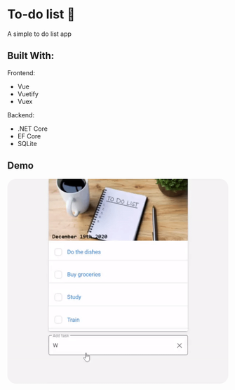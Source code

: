 # To-do list 📆

A simple to do list app

## Built With:

Frontend:

- Vue
- Vuetify
- Vuex

Backend:

- .NET Core
- EF Core
- SQLite

## Demo

<img src="./img/ToDoList.gif" width="550" style="border-radius : 20px" >

<!-- ## Installation and Setup Instructions

#### Example:

Clone down this repository. You will need `node` and `npm` installed globally on your machine.

Installation:

`npm install`

To Start Server:

`npm start`

To Visit App:

`localhost:3000` -->
